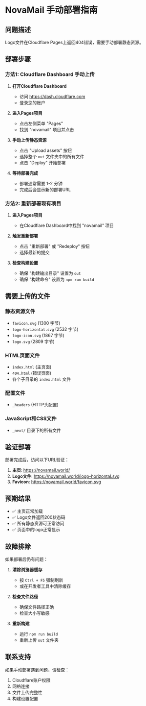 # NovaMail 手动部署指南

## 问题描述
Logo文件在Cloudflare Pages上返回404错误，需要手动部署静态资源。

## 部署步骤

### 方法1: Cloudflare Dashboard 手动上传

1. **打开Cloudflare Dashboard**
   - 访问 https://dash.cloudflare.com
   - 登录您的账户

2. **进入Pages项目**
   - 点击左侧菜单 "Pages"
   - 找到 "novamail" 项目并点击

3. **手动上传静态资源**
   - 点击 "Upload assets" 按钮
   - 选择整个 `out` 文件夹中的所有文件
   - 点击 "Deploy" 开始部署

4. **等待部署完成**
   - 部署通常需要 1-2 分钟
   - 完成后会显示新的部署URL

### 方法2: 重新部署现有项目

1. **进入Pages项目**
   - 在Cloudflare Dashboard中找到 "novamail" 项目

2. **触发重新部署**
   - 点击 "重新部署" 或 "Redeploy" 按钮
   - 选择最新的提交

3. **检查构建设置**
   - 确保 "构建输出目录" 设置为 `out`
   - 确保 "构建命令" 设置为 `npm run build`

## 需要上传的文件

### 静态资源文件
- `favicon.svg` (1300 字节)
- `logo-horizontal.svg` (2532 字节)
- `logo-icon.svg` (1867 字节)
- `logo.svg` (2809 字节)

### HTML页面文件
- `index.html` (主页面)
- `404.html` (错误页面)
- 各个子目录的 `index.html` 文件

### 配置文件
- `_headers` (HTTP头配置)

### JavaScript和CSS文件
- `_next/` 目录下的所有文件

## 验证部署

部署完成后，访问以下URL验证：

1. **主页**: https://novamail.world/
2. **Logo文件**: https://novamail.world/logo-horizontal.svg
3. **Favicon**: https://novamail.world/favicon.svg

## 预期结果

- ✅ 主页正常加载
- ✅ Logo文件返回200状态码
- ✅ 所有静态资源可正常访问
- ✅ 页面中的logo正常显示

## 故障排除

如果部署后仍有问题：

1. **清除浏览器缓存**
   - 按 `Ctrl + F5` 强制刷新
   - 或在开发者工具中清除缓存

2. **检查文件路径**
   - 确保文件路径正确
   - 检查大小写敏感

3. **重新构建**
   - 运行 `npm run build`
   - 重新上传 `out` 文件夹

## 联系支持

如果手动部署遇到问题，请检查：
1. Cloudflare账户权限
2. 网络连接
3. 文件上传完整性
4. 构建设置配置

